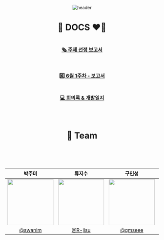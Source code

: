 <div align='center'>

  ![header](https://capsule-render.vercel.app/api?type=transparent&fontColor=703ee5&text=TECH-PIONEERS's%20github&height=150&fontSize=60&desc=for%20the_convenience_of_visually_impaired_golfers&descAlignY=75&descAlign=65)

</div>

<h1 align='center'>📎 DOCS ♥📎</h1>
<h3 align='center'>
	<br>
	<a href="https://github.com/TECH-PIONEERS/capstone-project/blob/main/%EC%A3%BC%EC%A0%9C%20%EC%8B%A0%EC%B2%AD%EC%84%9C/%5Btech-pioneers%5D-%EC%A3%BC%EC%A0%9C%20%EC%84%A0%EC%A0%95%20%EB%B3%B4%EA%B3%A0%EC%84%9C.pdf"> 🗞️ 주제 선정 보고서</a>
  <br>
  </h3>
  <br/>
<h3 align='center'>
<a href="https://tech-pioneers.github.io/docs/journal/6-1.html"> 6️⃣ 6월 1주차 - 보고서 </a>
<br/>
</h3>
<h3 align='center'>
  <br/>
<a href="https://tech-pioneers.github.io/"> 💻 회의록 & 개발일지 </a>
<br/>
</h3>
<!--   <img src="https://img.shields.io/badge/RadixUi-161618?style=flat-square&logo=RadixUi&logoColor=white"/>  -->

<br/><br/>

<h1 align='center'> 🧸 Team <h1/>

<br />

<div align="center">
  
|     박주미   |   류지수   |     구민성   | 한예지   |
| :-------: | :---------: | :------: |  :------: |
| <img src="https://avatars.githubusercontent.com/swanim" width=150> | <img src="https://avatars.githubusercontent.com/u/79021544?v=4" width=150> | <img src="https://avatars.githubusercontent.com/gmseee" width=150> | <img src="https://avatars.githubusercontent.com/YeJi-ing" width=150>  |
|   [@swanim](https://github.com/swanim)    |   [@R-jisu](https://github.com/R-jisu)     |   [@gmseee](https://github.com/gmseee)  | [@YeJi-ing](https://github.com/YeJi-ing)  |

</div>


</div>




